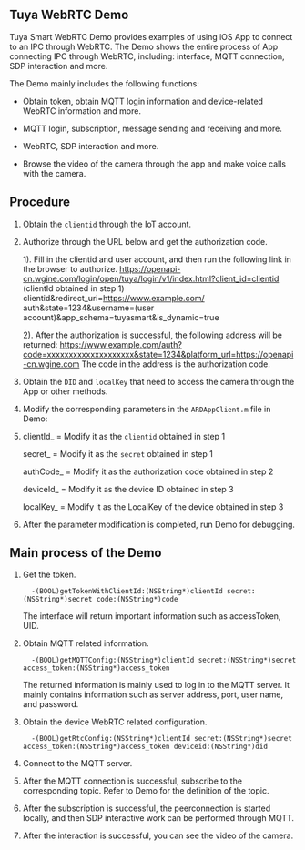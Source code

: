 ## Tuya WebRTC Demo
Tuya Smart WebRTC Demo provides examples of using iOS App to connect to an IPC through WebRTC. The Demo shows the entire process of App connecting IPC through WebRTC, including: interface, MQTT connection, SDP interaction and more.

The Demo mainly includes the following functions:
* Obtain token, obtain MQTT login information and device-related WebRTC information and more.

* MQTT login, subscription, message sending and receiving and more.

* WebRTC, SDP interaction and more.

* Browse the video of the camera through the app and make voice calls with the camera.

## Procedure

1. Obtain the `clientid` through the IoT account.

2. Authorize through the URL below and get the authorization code.

    1). Fill in the clientid and user account, and then run the following link in the browser to authorize.
    https://openapi-cn.wgine.com/login/open/tuya/login/v1/index.html?client_id=clientid (clientId obtained in step 1) clientid&redirect_uri=https://www.example.com/ auth&state=1234&username=(user account)&app_schema=tuyasmart&is_dynamic=true

    2). After the authorization is successful, the following address will be returned:
    https://www.example.com/auth?code=xxxxxxxxxxxxxxxxxxxx&state=1234&platform_url=https://openapi-cn.wgine.com
    The code in the address is the authorization code.
    
3. Obtain the `DID` and `localKey` that need to access the camera through the App or other methods.

4. Modify the corresponding parameters in the `ARDAppClient.m` file in Demo:
5. 
   clientId_ = Modify it as the `clientid` obtained in step 1
   
   secret_   = Modify it as the  `secret` obtained in step 1
   
   authCode_ = Modify it as the authorization code obtained in step 2
   
   deviceId_ = Modify it as the device ID obtained in step 3
   
   localKey_ = Modify it as the LocalKey of the device obtained in step 3
   
5. After the parameter modification is completed, run Demo for debugging.

## Main process of the Demo

1. Get the token.
    ```
      -(BOOL)getTokenWithClientId:(NSString*)clientId secret:(NSString*)secret code:(NSString*)code
    ```
      The interface will return important information such as  accessToken, UID.
      
2. Obtain MQTT related information.
    ```
      -(BOOL)getMQTTConfig:(NSString*)clientId secret:(NSString*)secret access_token:(NSString*)access_token
      ```
      The returned information is mainly used to log in to the MQTT server. It mainly contains information such as server address, port, user name, and password.
      
3. Obtain the device WebRTC related configuration.
    ```
      -(BOOL)getRtcConfig:(NSString*)clientId secret:(NSString*)secret access_token:(NSString*)access_token deviceid:(NSString*)did
    ```
4. Connect to the MQTT server.
  
5. After the MQTT connection is successful, subscribe to the corresponding topic. Refer to Demo for the definition of the topic.
  
6. After the subscription is successful, the peerconnection is started locally, and then SDP interactive work can be performed through MQTT.
  
7. After the interaction is successful, you can see the video of the camera.
